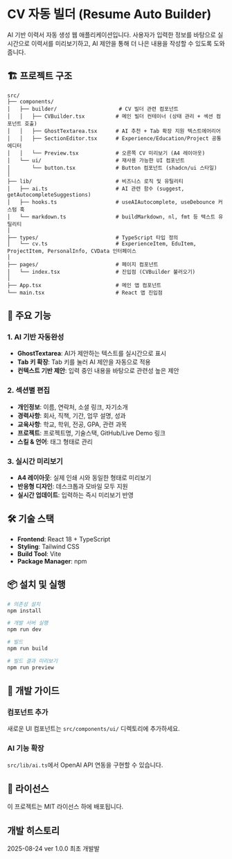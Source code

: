 # CV 자동 빌더 (Resume Auto Builder)

AI 기반 이력서 자동 생성 웹 애플리케이션입니다. 사용자가 입력한 정보를 바탕으로 실시간으로 이력서를 미리보기하고, AI 제안을 통해 더 나은 내용을 작성할 수 있도록 도와줍니다.

## 🏗️ 프로젝트 구조

```
src/
├── components/
│   ├── builder/                    # CV 빌더 관련 컴포넌트
│   │   ├── CVBuilder.tsx          # 메인 빌더 컨테이너 (상태 관리 + 섹션 컴포넌트 호출)
│   │   ├── GhostTextarea.tsx      # AI 추천 + Tab 확장 지원 텍스트에어리어
│   │   ├── SectionEditor.tsx      # Experience/Education/Project 공통 에디터
│   │   └── Preview.tsx            # 오른쪽 CV 미리보기 (A4 레이아웃)
│   └── ui/                        # 재사용 가능한 UI 컴포넌트
│       └── button.tsx             # Button 컴포넌트 (shadcn/ui 스타일)
│
├── lib/                           # 비즈니스 로직 및 유틸리티
│   ├── ai.ts                      # AI 관련 함수 (suggest, getAutocompleteSuggestions)
│   ├── hooks.ts                   # useAIAutocomplete, useDebounce 커스텀 훅
│   └── markdown.ts                # buildMarkdown, nl, fmt 등 텍스트 유틸리티
│
├── types/                         # TypeScript 타입 정의
│   └── cv.ts                      # ExperienceItem, EduItem, ProjectItem, PersonalInfo, CVData 인터페이스
│
├── pages/                         # 페이지 컴포넌트
│   └── index.tsx                  # 진입점 (CVBuilder 불러오기)
│
├── App.tsx                        # 메인 앱 컴포넌트
└── main.tsx                       # React 앱 진입점
```

## 🚀 주요 기능

### 1. AI 기반 자동완성
- **GhostTextarea**: AI가 제안하는 텍스트를 실시간으로 표시
- **Tab 키 확장**: Tab 키를 눌러 AI 제안을 자동으로 적용
- **컨텍스트 기반 제안**: 입력 중인 내용을 바탕으로 관련성 높은 제안

### 2. 섹션별 편집
- **개인정보**: 이름, 연락처, 소셜 링크, 자기소개
- **경력사항**: 회사, 직책, 기간, 업무 설명, 성과
- **교육사항**: 학교, 학위, 전공, GPA, 관련 과목
- **프로젝트**: 프로젝트명, 기술스택, GitHub/Live Demo 링크
- **스킬 & 언어**: 태그 형태로 관리

### 3. 실시간 미리보기
- **A4 레이아웃**: 실제 인쇄 시와 동일한 형태로 미리보기
- **반응형 디자인**: 데스크톱과 모바일 모두 지원
- **실시간 업데이트**: 입력하는 즉시 미리보기 반영

## 🛠️ 기술 스택

- **Frontend**: React 18 + TypeScript
- **Styling**: Tailwind CSS
- **Build Tool**: Vite
- **Package Manager**: npm

## 📦 설치 및 실행

```bash
# 의존성 설치
npm install

# 개발 서버 실행
npm run dev

# 빌드
npm run build

# 빌드 결과 미리보기
npm run preview
```

## 🔧 개발 가이드

### 컴포넌트 추가
새로운 UI 컴포넌트는 `src/components/ui/` 디렉토리에 추가하세요.

### AI 기능 확장
`src/lib/ai.ts`에서 OpenAI API 연동을 구현할 수 있습니다.

## 📄 라이선스

이 프로젝트는 MIT 라이선스 하에 배포됩니다.

## 개발 히스토리
2025-08-24 ver 1.0.0  최초 개발발